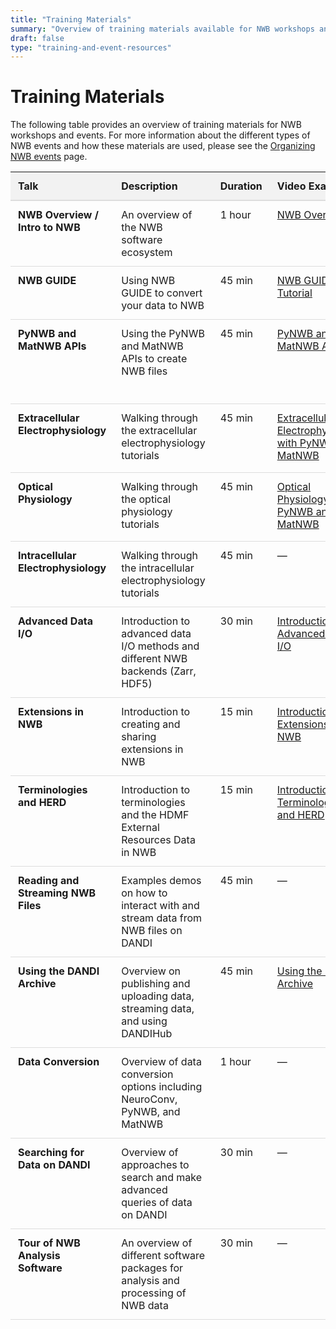 ```yaml
---
title: "Training Materials"
summary: "Overview of training materials available for NWB workshops and events."
draft: false
type: "training-and-event-resources"
---
```


# Training Materials

The following table provides an overview of training materials for NWB workshops and events. For more information about the different types of NWB events and how these materials are used, please see the <a href="/organizing-nwb-events/" target="_blank">Organizing NWB events</a> page.

<style>
.training-table {
  width: 100%;
  border-collapse: collapse;
  margin-bottom: 2rem;
}
.training-table th {
  background-color: #f2f2f2;
  text-align: left;
  padding: 12px;
  font-weight: bold;
  border-bottom: 2px solid #ddd;
}
.training-table td {
  padding: 12px;
  border-bottom: 1px solid #ddd;
  vertical-align: top;
}
.training-table tr:hover {
  background-color: #f5f5f5;
}
.training-table .duration {
  white-space: nowrap;
  width: 80px;
}
.resource-link {
  display: inline-block;
  margin-bottom: 5px;
}
</style>

<table class="training-table">
  <thead>
    <tr>
      <th>Talk</th>
      <th>Description</th>
      <th class="duration">Duration</th>
      <th>Video Examples</th>
      <th>Slides</th>
    </tr>
  </thead>
  <tbody>
    <tr>
      <td><strong>NWB Overview / Intro to NWB</strong></td>
      <td>An overview of the NWB software ecosystem</td>
      <td class="duration">1 hour</td>
      <td><a href="https://www.youtube.com/watch?v=xZiSesEVA3o&list=PL5wPNhoBP0ZB2sLuRKWqwgXf9V3FRl1bw" target="_blank" class="resource-link">NWB Overview</a></td>
      <td>
        <a href="https://docs.google.com/presentation/d/1yFBDGcjRnVuY-atBKlzqeN8WKiwi8rrQ/edit?usp=drive_web&ouid=108945682556816120528&rtpof=true" target="_blank" class="resource-link">NWB Overview</a><br>
        <a href="https://docs.google.com/presentation/d/1o3T1ZH38B3C6GmMqVTOpdeFe1HFS4hkJpd8pGUSdA6I/edit" target="_blank" class="resource-link">Intro to NWB and DANDI</a>
      </td>
    </tr>
    <tr>
      <td><strong>NWB GUIDE</strong></td>
      <td>Using NWB GUIDE to convert your data to NWB</td>
      <td class="duration">45 min</td>
      <td><a href="https://www.youtube.com/watch?v=EhhdDVuHAZ0&list=PL5wPNhoBP0ZB2sLuRKWqwgXf9V3FRl1bw&index=2" target="_blank" class="resource-link">NWB GUIDE Tutorial</a></td>
      <td>Walk through <a href="https://nwb-guide.readthedocs.io/en/stable/tutorials/index.html" target="_blank" class="resource-link">GUIDE tutorials</a></td>
    </tr>
    <tr>
      <td><strong>PyNWB and MatNWB APIs</strong></td>
      <td>Using the PyNWB and MatNWB APIs to create NWB files</td>
      <td class="duration">45 min</td>
      <td><a href="https://www.youtube.com/watch?v=pidQphoPgsg&list=PL5wPNhoBP0ZB2sLuRKWqwgXf9V3FRl1bw&index=3" target="_blank" class="resource-link">PyNWB and MatNWB APIs</a></td>
      <td>
        Walk through <a href="https://pynwb.readthedocs.io/en/stable/tutorials/general/plot_file.html" target="_blank" class="resource-link">PyNWB NWB File Basics</a> tutorial and 
        <a href="https://matnwb.readthedocs.io/en/latest/pages/tutorials/intro.html" target="_blank" class="resource-link">Intro to MatNWB</a>
      </td>
    </tr>
    <tr>
      <td><strong>Extracellular Electrophysiology</strong></td>
      <td>Walking through the extracellular electrophysiology tutorials</td>
      <td class="duration">45 min</td>
      <td><a href="https://www.youtube.com/watch?v=iSL34y1RjA4&list=PL5wPNhoBP0ZB2sLuRKWqwgXf9V3FRl1bw&index=4" target="_blank" class="resource-link">Extracellular Electrophysiology with PyNWB and MatNWB</a></td>
      <td>Walk through <a href="https://pynwb.readthedocs.io/en/stable/tutorials/domain/ecephys.html" target="_blank" class="resource-link">Ecephys Tutorial</a></td>
    </tr>
    <tr>
      <td><strong>Optical Physiology</strong></td>
      <td>Walking through the optical physiology tutorials</td>
      <td class="duration">45 min</td>
      <td><a href="https://www.youtube.com/watch?v=nJTK4dNGejk&list=PL5wPNhoBP0ZB2sLuRKWqwgXf9V3FRl1bw&index=5" target="_blank" class="resource-link">Optical Physiology with PyNWB and MatNWB</a></td>
      <td>Walk through <a href="https://pynwb.readthedocs.io/en/stable/tutorials/domain/ophys.html" target="_blank" class="resource-link">Ophys Tutorial</a></td>
    </tr>
    <tr>
      <td><strong>Intracellular Electrophysiology</strong></td>
      <td>Walking through the intracellular electrophysiology tutorials</td>
      <td class="duration">45 min</td>
      <td>&mdash;</td>
      <td><a href="https://docs.google.com/presentation/d/1AIrci0NjZdXrlWebhUXJiKocUl6Z7BNP/edit?usp=drive_web&ouid=108945682556816120528&rtpof=true" target="_blank" class="resource-link">Intracellular Electrophysiology in NWB</a></td>
    </tr>
    <tr>
      <td><strong>Advanced Data I/O</strong></td>
      <td>Introduction to advanced data I/O methods and different NWB backends (Zarr, HDF5)</td>
      <td class="duration">30 min</td>
      <td><a href="https://www.youtube.com/watch?v=f47yZxJ1w5k&list=PL5wPNhoBP0ZB2sLuRKWqwgXf9V3FRl1bw&index=6" target="_blank" class="resource-link">Introduction to Advanced Data I/O</a></td>
      <td><a href="https://docs.google.com/presentation/d/1scbnjqkV3BaYxgv8b2IwFOH5VUXri2E5_oXuV97SFoo/edit?usp=share_link" target="_blank" class="resource-link">NWB Backends and Advanced Data I/O</a></td>
    </tr>
    <tr>
      <td><strong>Extensions in NWB</strong></td>
      <td>Introduction to creating and sharing extensions in NWB</td>
      <td class="duration">15 min</td>
      <td><a href="https://www.youtube.com/watch?v=qBTeXyujAqo&list=PL5wPNhoBP0ZB2sLuRKWqwgXf9V3FRl1bw&index=8" target="_blank" class="resource-link">Introduction to Extensions to NWB</a></td>
      <td><a href="https://docs.google.com/presentation/d/1pYA5AIyewonZZMICLrEeJ_8A72Kxuc8H/edit?usp=drive_web&ouid=108945682556816120528&rtpof=true" target="_blank" class="resource-link">NWB Extensions</a></td>
    </tr>
    <tr>
      <td><strong>Terminologies and HERD</strong></td>
      <td>Introduction to terminologies and the HDMF External Resources Data in NWB</td>
      <td class="duration">15 min</td>
      <td><a href="https://www.youtube.com/watch?v=ILfPrV_8Zns&list=PL5wPNhoBP0ZB2sLuRKWqwgXf9V3FRl1bw&index=7" target="_blank" class="resource-link">Introduction to Terminologies and HERD</a></td>
      <td>Walk through <a href="https://drive.google.com/file/d/1DwDxjnQJMlz4sU3FsLwKKGbZtO4huH9B/view?usp=share_link" target="_blank" class="resource-link">Defining Terminologies Notebook</a></td>
    </tr>
    <tr>
      <td><strong>Reading and Streaming NWB Files</strong></td>
      <td>Examples demos on how to interact with and stream data from NWB files on DANDI</td>
      <td class="duration">45 min</td>
      <td>&mdash;</td>
      <td><a href="https://docs.google.com/presentation/d/15yC6_EH7JJf5-WOvU4YVR5C5GL8b36W9jWZRK_p4nZM/edit?slide=id.g35345bd726d_0_0#slide=id.g35345bd726d_0_0" target="_blank" class="resource-link">Reading and Streaming NWB Data</a></td>
    </tr>
    <tr>
      <td><strong>Using the DANDI Archive</strong></td>
      <td>Overview on publishing and uploading data, streaming data, and using DANDIHub</td>
      <td class="duration">45 min</td>
      <td><a href="https://www.youtube.com/watch?v=tVMIa6oY2TM" target="_blank" class="resource-link">Using the DANDI Archive</a></td>
      <td><a href="https://docs.google.com/presentation/d/1Gqs1hOIn7hwqJgca1SnAneugDbdS7cs55tv2B2r_ZAs/edit?slide=id.g2e5440d629d_0_160#slide=id.g2e5440d629d_0_160" target="_blank" class="resource-link">Intro to DANDI</a></td>
    </tr>
    <tr>
      <td><strong>Data Conversion</strong></td>
      <td>Overview of data conversion options including NeuroConv, PyNWB, and MatNWB</td>
      <td class="duration">1 hour</td>
      <td>&mdash;</td>
      <td><a href="https://docs.google.com/presentation/d/1-77qTcK0G-qAwjYMFlMdUV9hGIm2Lyfz3J-jjQdUwuE/edit" target="_blank" class="resource-link">NWB Data Conversion</a></td>
    </tr>
    <tr>
      <td><strong>Searching for Data on DANDI</strong></td>
      <td>Overview of approaches to search and make advanced queries of data on DANDI</td>
      <td class="duration">30 min</td>
      <td>&mdash;</td>
      <td><a href="https://docs.google.com/presentation/d/1-u_enw-vf6Llzz10O7rWvlL1I9IGP0gP4SPZfIcrLXA/edit?slide=id.g27a26132861_0_0#slide=id.g27a26132861_0_0" target="_blank" class="resource-link">Searching DANDI and Advanced Queries</a></td>
    </tr>
    <tr>
      <td><strong>Tour of NWB Analysis Software</strong></td>
      <td>An overview of different software packages for analysis and processing of NWB data</td>
      <td class="duration">30 min</td>
      <td>&mdash;</td>
      <td><a href="https://docs.google.com/presentation/d/1wRXF9zB083HA8rl8C068wlImIhJuxIohpqGPM8f4Rms/edit?slide=id.g2ead843b8b8_0_449#slide=id.g2ead843b8b8_0_449" target="_blank" class="resource-link">Tour of NWB Analysis Software</a></td>
    </tr>
  </tbody>
</table>
